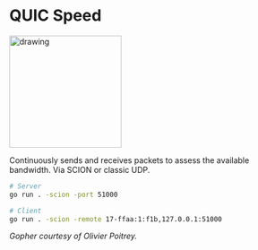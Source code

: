 # QUIC Speed

<img src="https://pbs.twimg.com/media/CtLy-vuUMAAvJmw?format=png&name=900x900" alt="drawing" width="200"/>

Continuously sends and receives packets to assess the available bandwidth.
Via SCION or classic UDP.

```bash
# Server
go run . -scion -port 51000
```

```bash
# Client
go run . -scion -remote 17-ffaa:1:f1b,127.0.0.1:51000
```

_Gopher courtesy of Olivier Poitrey._
